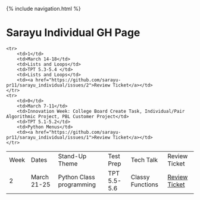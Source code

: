 {% include navigation.html %}
# Sarayu Individual GH Page


<table>
    <tr>
        <td>Week</td>
        <td>Dates</td>
        <td>Stand-Up Theme</td>
        <td>Test Prep </td>
        <td>Tech Talk</td>
        <td>Review Ticket</td>
    </tr>
    <tr>
        <td>2</td>
        <td>March 21-25</td>
        <td>Python Class programming</td>
        <td>TPT 5.5-5.6</td>
        <td>Classy Functions</td>
        <td><a href="https://github.com/sarayu-pr11/sarayu_individual/issues/3">Review Ticket</a></td>
        
    <tr>
        <td>1</td>
        <td>March 14-18</td>
        <td>Lists and Loops</td>
        <td>TPT 5.3-5.4 </td>
        <td>Lists and Loops</td>
        <td><a href="https://github.com/sarayu-pr11/sarayu_individual/issues/2">Review Ticket</a></td>
    </tr>
    <tr>
        <td>0</td>
        <td>March 7-11</td>
        <td>Innovation Week: College Board Create Task, Individual/Pair Algorithmic Project, PBL Customer Project</td>
        <td>TPT 5.1-5.2</td>
        <td>Python Menus</td>
        <td><a href="https://github.com/sarayu-pr11/sarayu_individual/issues/1">Review Ticket</a></td>
    </tr>
</table>

